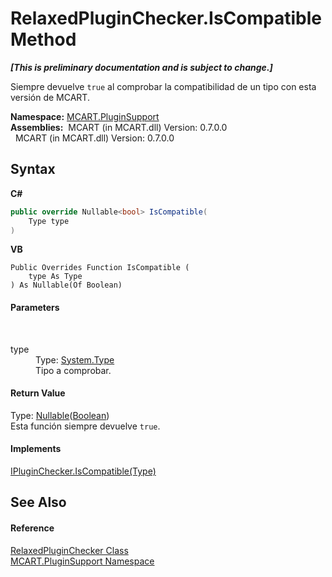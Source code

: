 # RelaxedPluginChecker.IsCompatible Method 
 _**\[This is preliminary documentation and is subject to change.\]**_

Siempre devuelve `true` al comprobar la compatibilidad de un tipo con esta versión de MCART.

**Namespace:**&nbsp;<a href="4abc7841-aae2-1ecc-94fa-a3d251746bda">MCART.PluginSupport</a><br />**Assemblies:**&nbsp;&nbsp;MCART (in MCART.dll) Version: 0.7.0.0<br />&nbsp;&nbsp;MCART (in MCART.dll) Version: 0.7.0.0<br />

## Syntax

**C#**<br />
``` C#
public override Nullable<bool> IsCompatible(
	Type type
)
```

**VB**<br />
``` VB
Public Overrides Function IsCompatible ( 
	type As Type
) As Nullable(Of Boolean)
```


#### Parameters
&nbsp;<dl><dt>type</dt><dd>Type: <a href="http://msdn2.microsoft.com/es-es/library/42892f65" target="_blank">System.Type</a><br />Tipo a comprobar.</dd></dl>

#### Return Value
Type: <a href="http://msdn2.microsoft.com/es-es/library/b3h38hb0" target="_blank">Nullable</a>(<a href="http://msdn2.microsoft.com/es-es/library/a28wyd50" target="_blank">Boolean</a>)<br />Esta función siempre devuelve `true`.

#### Implements
<a href="96e5ff36-7caa-9bdd-e770-723bc215d564">IPluginChecker.IsCompatible(Type)</a><br />

## See Also


#### Reference
<a href="e9ac13a2-0976-7e9e-76b4-9ae2ea9255d1">RelaxedPluginChecker Class</a><br /><a href="4abc7841-aae2-1ecc-94fa-a3d251746bda">MCART.PluginSupport Namespace</a><br />